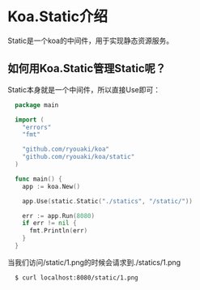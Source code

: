 # Koa.Static介绍
Static是一个koa的中间件，用于实现静态资源服务。

## 如何用Koa.Static管理Static呢？
Static本身就是一个中间件，所以直接Use即可：
```go
  package main

  import (
    "errors"
    "fmt"

    "github.com/ryouaki/koa"
    "github.com/ryouaki/koa/static"
  )

  func main() {
    app := koa.New()

    app.Use(static.Static("./statics", "/static/"))

    err := app.Run(8080)
    if err != nil {
      fmt.Println(err)
    }
  }
```

当我们访问/static/1.png的时候会请求到./statics/1.png
```sh
  $ curl localhost:8080/static/1.png
```